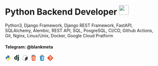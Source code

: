 <h1 align="left">Python Backend Developer
<img src="https://i.gifer.com/origin/3b/3bbf0dc0e49287b8de612b409997137e_w200.gif" height="32" width="32"/></h1>
Python3, Django Framework, Django REST Framework, FastAPI, SQLAlchemy, Alembic, REST API, SQL, PosgreSQL, CI/CD, Github Actions, Git, Nginx, Linux/Unix, Docker, Google Cloud Pratform

<h4>Telegram: @blankmeta</h4>

<!--[![codewars](https://www.codewars.com/users/blankmeta/badges/large)](https://www.codewars.com/users/blankmeta)-->

<div>
  <img src="https://github.com/devicons/devicon/blob/master/icons/python/python-original.svg" width="20" height="20"/>&nbsp;
  <img src="https://github.com/devicons/devicon/blob/master/icons/django/django-plain.svg" width="20" height="20"/>&nbsp;
  <img src="https://github.com/devicons/devicon/blob/master/icons/bash/bash-plain.svg" width="20" height="20"/>&nbsp;
  <img src="https://github.com/devicons/devicon/blob/master/icons/html5/html5-original-wordmark.svg" width="20" height="20"/>&nbsp;
  <img src="https://github.com/devicons/devicon/blob/master/icons/css3/css3-original-wordmark.svg" width="20" height="20"/>&nbsp;
  <img src="https://github.com/devicons/devicon/blob/master/icons/git/git-original.svg" width="20" height="20"/>&nbsp;
</div>
